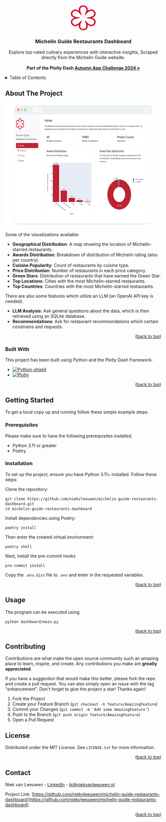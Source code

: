 <!-- PROJECT LOGO -->
<br />
<div align="center">
  <a href="https://github.com/othneildrew/Best-README-Template">
    <img src="dashboard/assets/img/logos/MichelinStar.svg" alt="Logo" width="80" height="80">
  </a>

  <h3 align="center">Michelin Guide Restaurants Dashboard</h3>

  <p align="center">
    Explore top-rated culinary experiences with interactive insights, Scraped directly from the Michelin Guide website.
    <br />
    <br />
    <strong>Part of the Plotly Dash
    <a href="https://community.plotly.com/t/autumn-app-challenge/87373">Autumn App Challenge 2024 »</a>
    </strong>
  </p>
</div>

<!-- TABLE OF CONTENTS -->
<details>
  <summary>Table of Contents</summary>
  <ol>
    <li>
      <a href="#about-the-project">About The Project</a>
      <ul>
        <li><a href="#built-with">Built With</a></li>
      </ul>
    </li>
    <li>
      <a href="#getting-started">Getting Started</a>
      <ul>
        <li><a href="#prerequisites">Prerequisites</a></li>
        <li><a href="#installation">Installation</a></li>
      </ul>
    </li>
    <li><a href="#usage">Usage</a></li>
    <li><a href="#contributing">Contributing</a></li>
    <li><a href="#license">License</a></li>
    <li><a href="#contact">Contact</a></li>
  </ol>
</details>



<!-- ABOUT THE PROJECT -->
## About The Project
<div align="center">
    <img src="dashboard/assets/img/screenshot.png" alt="Screenshot" height="400">
</div>

Some of the visualizations available:

* **Geographical Distribution**: A map showing the location of Michelin-starred restaurants.
* **Awards Distribution**: Breakdown of distribution of Michelin rating (also per country).
* **Cuisine Popularity**: Count of restaurants by cuisine type.
* **Price Distribution**: Number of restaurants in each price category.
* **Green Stars**: Distribution of restaurants that have earned the Green Star.
* **Top Locations**: Cities with the most Michelin-starred restaurants.
* **Top Countries**: Countries with the most Michelin-starred restaurants.

There are also some features which utilize an LLM (an OpenAI API key is needed).

* **LLM Analysis**: Ask general questions about the data, which is then retrieved using an SQLite database.
* **Recommendations**: Ask for restaurant recommendations which certain constrains and requests.

<p align="right">(<a href="#readme-top">back to top</a>)</p>

### Built With

This project has been built using Python and the Plotly Dash framework.

* [![Python-shield][Python-shield]][Python-url]
* [![Plotly][Plotly-shield]][Plotly-url]

<p align="right">(<a href="#readme-top">back to top</a>)</p>


<!-- GETTING STARTED -->
## Getting Started

To get a local copy up and running follow these simple example steps.

### Prerequisites

Please make sure to have the following prerequisites installed.
* Python 3.11 or greater
* Poetry

### Installation
To set up the project, ensure you have Python 3.11+ installed. Follow these steps:

Clone the repository:

```shell
git clone https://github.com/niekvleeuwen/michelin-guide-restaurants-dashboard.git
cd michelin-guide-restaurants-dashboard
```

Install dependencies using Poetry:

```shell
poetry install
```

Then enter the created virtual environment:

```shell
poetry shell
```

Next, install the pre-commit hooks
```shell
pre-commit install
```

Copy the `.env.dist` file to `.env` and enter in the requested variables.

<p align="right">(<a href="#readme-top">back to top</a>)</p>

<!-- USAGE EXAMPLES -->
## Usage

The program can be executed using:

```shell
python dashboard/main.py
```

<p align="right">(<a href="#readme-top">back to top</a>)</p>

<!-- CONTRIBUTING -->
## Contributing

Contributions are what make the open source community such an amazing place to learn, inspire, and create. Any contributions you make are **greatly appreciated**.

If you have a suggestion that would make this better, please fork the repo and create a pull request. You can also simply open an issue with the tag "enhancement".
Don't forget to give the project a star! Thanks again!

1. Fork the Project
2. Create your Feature Branch (`git checkout -b feature/AmazingFeature`)
3. Commit your Changes (`git commit -m 'Add some AmazingFeature'`)
4. Push to the Branch (`git push origin feature/AmazingFeature`)
5. Open a Pull Request

<!-- LICENSE -->
## License

Distributed under the MIT License. See `LICENSE.txt` for more information.

<p align="right">(<a href="#readme-top">back to top</a>)</p>

<!-- CONTACT -->
## Contact

Niek van Leeuwen - [LinkedIn](https://www.linkedin.com/in/niek-van-leeuwen/) - ik@niekvanleeuwen.nl

Project Link: [https://github.com/niekvleeuwen/michelin-guide-restaurants-dashboard](https://github.com/niekvleeuwen/michelin-guide-restaurants-dashboard)

<p align="right">(<a href="#readme-top">back to top</a>)</p>

<!-- MARKDOWN LINKS & IMAGES -->
[Plotly-shield]: https://img.shields.io/badge/-Plotly-4E84C4?style=for-the-badge&logo=plotly&logoColor=white
[Plotly-url]: https://dash.plotly.com/
[Python-shield]: https://img.shields.io/badge/python-3670A0?style=for-the-badge&logo=python&logoColor=ffdd54
[Python-url]: https://www.python.org/